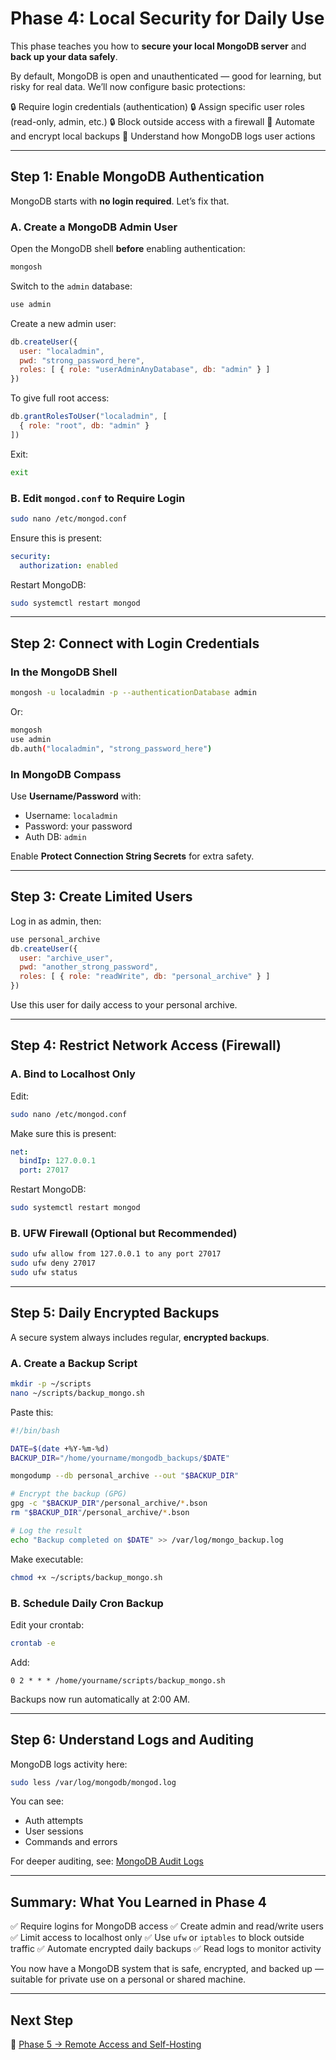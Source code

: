 # Phase 4: Local Security for Daily Use

This phase teaches you how to **secure your local MongoDB server** and **back up your data safely**.

By default, MongoDB is open and unauthenticated — good for learning, but risky for real data. We’ll now configure basic protections:

🔒 Require login credentials (authentication)
🔒 Assign specific user roles (read-only, admin, etc.)
🔒 Block outside access with a firewall
💾 Automate and encrypt local backups
📝 Understand how MongoDB logs user actions

---

## Step 1: Enable MongoDB Authentication

MongoDB starts with **no login required**. Let’s fix that.

### A. Create a MongoDB Admin User

Open the MongoDB shell **before** enabling authentication:

```bash
mongosh
```

Switch to the `admin` database:

```js
use admin
```

Create a new admin user:

```js
db.createUser({
  user: "localadmin",
  pwd: "strong_password_here",
  roles: [ { role: "userAdminAnyDatabase", db: "admin" } ]
})
```

To give full root access:

```js
db.grantRolesToUser("localadmin", [
  { role: "root", db: "admin" }
])
```

Exit:

```bash
exit
```

### B. Edit `mongod.conf` to Require Login

```bash
sudo nano /etc/mongod.conf
```

Ensure this is present:

```yaml
security:
  authorization: enabled
```

Restart MongoDB:

```bash
sudo systemctl restart mongod
```

---

## Step 2: Connect with Login Credentials

### In the MongoDB Shell

```bash
mongosh -u localadmin -p --authenticationDatabase admin
```

Or:

```bash
mongosh
use admin
db.auth("localadmin", "strong_password_here")
```

### In MongoDB Compass

Use **Username/Password** with:

* Username: `localadmin`
* Password: your password
* Auth DB: `admin`

Enable **Protect Connection String Secrets** for extra safety.

---

## Step 3: Create Limited Users

Log in as admin, then:

```js
use personal_archive
db.createUser({
  user: "archive_user",
  pwd: "another_strong_password",
  roles: [ { role: "readWrite", db: "personal_archive" } ]
})
```

Use this user for daily access to your personal archive.

---

## Step 4: Restrict Network Access (Firewall)

### A. Bind to Localhost Only

Edit:

```bash
sudo nano /etc/mongod.conf
```

Make sure this is present:

```yaml
net:
  bindIp: 127.0.0.1
  port: 27017
```

Restart MongoDB:

```bash
sudo systemctl restart mongod
```

### B. UFW Firewall (Optional but Recommended)

```bash
sudo ufw allow from 127.0.0.1 to any port 27017
sudo ufw deny 27017
sudo ufw status
```

---

## Step 5: Daily Encrypted Backups

A secure system always includes regular, **encrypted backups**.

### A. Create a Backup Script

```bash
mkdir -p ~/scripts
nano ~/scripts/backup_mongo.sh
```

Paste this:

```bash
#!/bin/bash

DATE=$(date +%Y-%m-%d)
BACKUP_DIR="/home/yourname/mongodb_backups/$DATE"

mongodump --db personal_archive --out "$BACKUP_DIR"

# Encrypt the backup (GPG)
gpg -c "$BACKUP_DIR"/personal_archive/*.bson
rm "$BACKUP_DIR"/personal_archive/*.bson

# Log the result
echo "Backup completed on $DATE" >> /var/log/mongo_backup.log
```

Make executable:

```bash
chmod +x ~/scripts/backup_mongo.sh
```

### B. Schedule Daily Cron Backup

Edit your crontab:

```bash
crontab -e
```

Add:

```cron
0 2 * * * /home/yourname/scripts/backup_mongo.sh
```

Backups now run automatically at 2:00 AM.

---

## Step 6: Understand Logs and Auditing

MongoDB logs activity here:

```bash
sudo less /var/log/mongodb/mongod.log
```

You can see:

* Auth attempts
* User sessions
* Commands and errors

For deeper auditing, see: [MongoDB Audit Logs](https://www.mongodb.com/docs/manual/tutorial/configure-audit-log/)

---

## Summary: What You Learned in Phase 4

✅ Require logins for MongoDB access
✅ Create admin and read/write users
✅ Limit access to localhost only
✅ Use `ufw` or `iptables` to block outside traffic
✅ Automate encrypted daily backups
✅ Read logs to monitor activity

You now have a MongoDB system that is safe, encrypted, and backed up — suitable for private use on a personal or shared machine.

---

## Next Step

🚀 [Phase 5 → Remote Access and Self-Hosting](https://github.com/tims-computer-academy/mongodb/blob/main/phase5.md)
